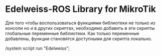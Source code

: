 # Edelweiss-ROS Library for MikroTik

Для того чтобы воспользоваться функциями библиотеки не только из консоли но и в других скриптах, необходимо добавить в эти скрипты глобальные переменные библиотеки. Как только переменные добавлены, функции становятся доступными для скрипта локально.

/system script run "Edelweiss";
